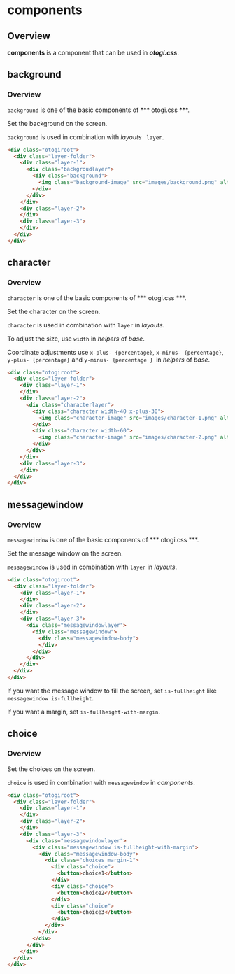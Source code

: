 # components

## Overview

**components** is a component that can be used in ***otogi.css***.

## background

### Overview

`background` is one of the basic components of *** otogi.css ***.

Set the background on the screen.

`background` is used in combination with *layouts* ` layer`.

```html
<div class="otogiroot">
  <div class="layer-folder">
    <div class="layer-1">
      <div class="backgroudlayer">
        <div class="background">
          <img class="background-image" src="images/background.png" alt="background-image" />
        </div>
      </div>
    </div>
    <div class="layer-2">
    </div>
    <div class="layer-3">
    </div>
  </div>
</div>
```

## character

### Overview

`character` is one of the basic components of *** otogi.css ***.

Set the character on the screen.

`character` is used in combination with `layer` in *layouts*.

To adjust the size, use `width` in *helpers* of *base*.

Coordinate adjustments use `x-plus- {percentage}`, `x-minus- {percentage}`, `y-plus- {percentage}` and `y-minus- {percentage } `in  *helpers* of *base*.

```html
<div class="otogiroot">
  <div class="layer-folder">
    <div class="layer-1">
    </div>
    <div class="layer-2">
      <div class="characterlayer">
        <div class="character width-40 x-plus-30">
          <img class="character-image" src="images/character-1.png" alt="character-1-image" />
        </div>
        <div class="character width-60">
          <img class="character-image" src="images/character-2.png" alt="character-2-image" />
        </div>
      </div>
    </div>
    <div class="layer-3">
    </div>
  </div>
</div>
```

## messagewindow

### Overview

`messagewindow` is one of the basic components of *** otogi.css ***.

Set the message window on the screen.

`messagewindow` is used in combination with `layer` in *layouts*.

```html
<div class="otogiroot">
  <div class="layer-folder">
    <div class="layer-1">
    </div>
    <div class="layer-2">
    </div>
    <div class="layer-3">
      <div class="messagewindowlayer">
        <div class="messagewindow">
          <div class="messagewindow-body">
          </div>
        </div>
      </div>
    </div>
  </div>
</div>
```

If you want the message window to fill the screen, set `is-fullheight` like` messagewindow is-fullheight`.

If you want a margin, set `is-fullheight-with-margin`.

## choice

### Overview

Set the choices on the screen.

`choice` is used in combination with `messagewindow` in *components*.

```html
<div class="otogiroot">
  <div class="layer-folder">
    <div class="layer-1">
    </div>
    <div class="layer-2">
    </div>
    <div class="layer-3">
      <div class="messagewindowlayer">
        <div class="messagewindow is-fullheight-with-margin">
          <div class="messagewindow-body">
            <div class="choices margin-1">
              <div class="choice">
                <button>choice1</button>
              </div>
              <div class="choice">
                <button>choice2</button>
              </div>
              <div class="choice">
                <button>choice3</button>
              </div>
            </div>
          </div>
        </div>
      </div>
    </div>
  </div>
</div>
```
